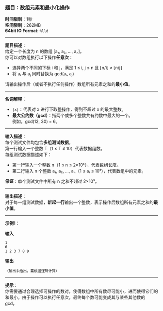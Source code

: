 ### 题目：数组元素和最小化操作

**时间限制**：1秒  
**空间限制**：262MB  
**64bit IO Format**: `%lld`

---

**题目描述**：  
给定一个长度为 n 的数组 [a₁, a₂, ..., aₙ]。  
你可以对数组执行以下操作**任意次**：

- 选择两个不同的下标 i 和 j，满足 1 ≤ i, j ≤ n 且 ⌊n/i⌋ ≠ ⌊n/j⌋  
- 将 aᵢ 与 aⱼ 同时替换为 gcd(aᵢ, aⱼ)

请输出操作后（或者不执行任何操作）数组所有元素之和的**最小值**。

---

**名词解释**：

- `⌊x⌋`：代表对 x 进行下取整操作，得到不超过 x 的最大整数。
- **最大公约数（gcd）**：指两个或多个整数共有约数中最大的一个。  
  例如，gcd(12, 30) = 6。

---

**输入描述**：  
每个测试文件均包含**多组测试数据**。  
第一行输入一个整数 T（1 ≤ T ≤ 10）代表数据组数。  
每组测试数据描述如下：

- 第一行输入一个整数 n（1 ≤ n ≤ 2×10⁵），代表数组长度。
- 第二行输入 n 个整数 a₁, a₂, ..., aₙ（1 ≤ aᵢ ≤ 10⁹），代表数组中的元素。

**保证**：单个测试文件中所有 n 之和不超过 2×10⁵。

---

**输出描述**：  
对于每一组测试数据，**新起一行**输出一个整数，表示操作后数组所有元素之和的**最小值**。

---

**示例1**：

**输入**  
```
1
6
1 2 3 7 8 9
```

**输出**  
```
（输出未给出，需根据逻辑计算）
```

---

**提示**：  
你需要通过合理选择可操作的数对，使得数组中所有数尽可能小，进而使得它们的和最小。由于操作可以执行任意次，最终每个数可能变成其与某些其他数的 gcd。